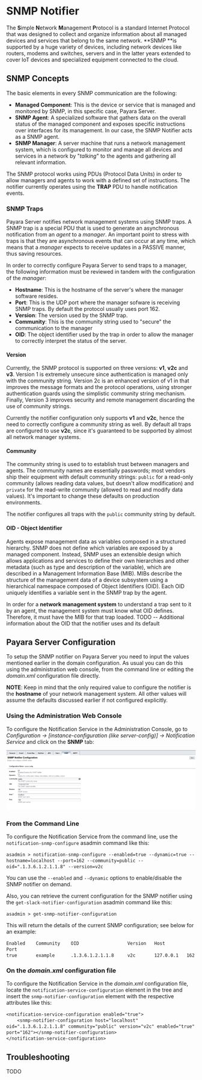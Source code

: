 # SNMP Notifier

The **S**imple **N**etwork **M**anagement **P**rotocol is a standard Internet Protocol that was designed to collect and organize information about all managed devices and services that belong to the same network. **SNMP **is supported by a huge variety of devices, including network devices like routers, modems and switches, servers and in the latter years extended to cover IoT devices and specialized equipment connected to the cloud.

## SNMP Concepts

The basic elements in every SNMP communication are the following:

* **Managed Component**: This is the device or service that is managed and monitored by SNMP, in this specific case, Payara Server.
* **SNMP Agent**: A specialized software that gathers data on the overall status of the managed component and exposes specific instructions over interfaces for its management. In our case, the SNMP Notifier acts as a SNMP agent.
* **SNMP Manager**: A server machine that runs a network management system, which is configured to monitor and manage all devices and services in a network by "_talking_" to the agents and gathering all relevant information.

The SNMP protocol works using PDUs (Protocol Data Units) in order to allow managers and agents to work with a defined set of instructions. The notifier currently operates using the **TRAP** PDU to handle notification events.

### SNMP Traps

Payara Server notifies network management systems using SNMP traps. A SNMP trap is a special PDU that is used to generate an asynchronous notification from an _agent_ to a _manager_. An important point to stress with traps is that they are asynchronous events that can occur at any time, which means that a _manager_ expects to receive updates in a PASSIVE manner, thus saving resources.  

In order to correctly configure Payara Server to send traps to a manager, the following information must be reviewed in tandem with the configuration of the _manager_:

* **Hostname**: This is the hostname of the server's where the manager software resides.
* **Port**: This is the UDP port where the manager sofware is receiving SNMP traps. By default the protocol usually uses port 162.
* **Version**: The version used by the SNMP trap.
* **Community**: This is the community string used to "secure" the communication to the manager
* **OID**: The object identifier used by the trap in order to allow the manager to correctly interpret the status of the server.

#### Version

Currently, the SNMP protocol is supported on three versions: **v1**, **v2c** and **v3**. Version 1 is extremely unsecure since authentication is managed only with the community string. Version 2c is an enhanced version of v1 in that improves the message formats and the protocol operations, using stronger authentication guards using the simplistic community string mechanism. Finally, Version 3 improves security and remote management discarding the use of community strings.

Currently the notifier configuration only supports **v1** and **v2c**, hence the need to correctly configure a community string as well. By default all traps are configured to use **v2c**, since it's guaranteed to be supported by almost all network manager systems.

#### Community

The community string is used to to establish trust between managers and agents. The community names are essentially passwords; most vendors ship their equipment with default community strings: `public` for a read-only community (allows reading data values, but doesn't allow modification) and `private` for the read-write community (allowed to read and modify data values). It's important to change these defaults on production environments. 

The notifier configures all traps with the `public` community string by default.

#### OID - Object Identifier

Agents expose management data as variables composed in a structured hierarchy. SNMP does not define which variables are exposed by a managed component. Instead, SNMP uses an extensible design which allows applications and services to define their own hierarchies and other metadata (such as type and description of the variable), which are described in a Management Information Base (MIB). MIBs describe the structure of the management data of a device subsystem using a hierarchical namespace composed of Object Identifiers (OID). Each OID uniquely identifies a variable sent in the SNMP trap by the agent.

In order for a **network management system** to understand a trap sent to it by an agent, the management system must know what OID defines. Therefore, it must have the MIB for that trap loaded. TODO -- Additional information about the OID that the notifier uses and its default

## Payara Server Configuration

To setup the SNMP notifier on Payara Server you need to input the values mentioned earlier in the domain configuration. As usual you can do this using the administration web console, from the command line or editing the _domain.xml_ configuration file directly.

**NOTE**: Keep in mind that the only required value to configure the notifier is the **hostname** of your network management system. All other values will assume the defaults discussed earlier if not configured explicitly.

### Using the Administration Web Console

To configure the Notification Service in the Administration Console, go to _Configuration -&gt; \[instance-configuration \(like server-config\)\] -&gt; Notification Service_ and click on the **SNMP** tab:

![Notification Service in Admin Console](/images/notification-snmp-admin-console.png)

### From the Command Line

To configure the Notification Service from the command line, use the `notification-snmp-configure` asadmin command like this:

```
asadmin > notification-snmp-configure --enabled=true --dynamic=true --hostname=localhost --port=162 --community=public --oid=".1.3.6.1.2.1.1.8" --version=v2c
```

You can use the `--enabled` and `--dynamic` options to enable/disable the SNMP notifier on demand.

Also, you can retrieve the current configuration for the SNMP notifier using the `get-slack-notifier-configuration` asadmin command like this:

```Shell
asadmin > get-snmp-notifier-configuration
```

This will return the details of the current SNMP configuration; see below for an example:

```Shell
Enabled    Community    OID                  Version   Host        Port
true       example      .1.3.6.1.2.1.1.8     v2c       127.0.0.1   162
```

### On the _domain.xml_ configuration file

To configure the Notification Service in the _domain.xml_ configuration file, locate the `notification-service-configuration` element in the tree and insert the `snmp-notifier-configuration` element with the respective attributes like this:

```
<notification-service-configuration enabled="true">
    <snmp-notifier-configuration host="localhost" oid=".1.3.6.1.2.1.1.8" community="public" version="v2c" enabled="true" port="162"></snmp-notifier-configuration>
</notification-service-configuration>
```

## Troubleshooting

TODO


